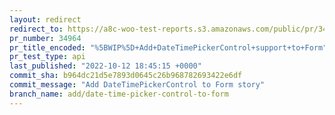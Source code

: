 ```yaml
---
layout: redirect
redirect_to: https://a8c-woo-test-reports.s3.amazonaws.com/public/pr/34964/api/index.html
pr_number: 34964
pr_title_encoded: "%5BWIP%5D+Add+DateTimePickerControl+support+to+Form"
pr_test_type: api
last_published: "2022-10-12 18:45:15 +0000"
commit_sha: b964dc21d5e7893d0645c26b968782693422e6df
commit_message: "Add DateTimePickerControl to Form story"
branch_name: add/date-time-picker-control-to-form
---
```

